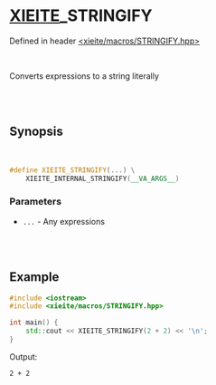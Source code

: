 # [XIEITE](../macros.md)_STRINGIFY
Defined in header [<xieite/macros/STRINGIFY.hpp>](../../include/xieite/macros/STRINGIFY.hpp)

<br/>

Converts expressions to a string literally

<br/><br/>

## Synopsis

<br/>

```cpp
#define XIEITE_STRINGIFY(...) \
	XIEITE_INTERNAL_STRINGIFY(__VA_ARGS__)
```
### Parameters
- `...` - Any expressions

<br/><br/>

## Example
```cpp
#include <iostream>
#include <xieite/macros/STRINGIFY.hpp>

int main() {
	std::cout << XIEITE_STRINGIFY(2 + 2) << '\n';
}
```
Output:
```
2 + 2
```
